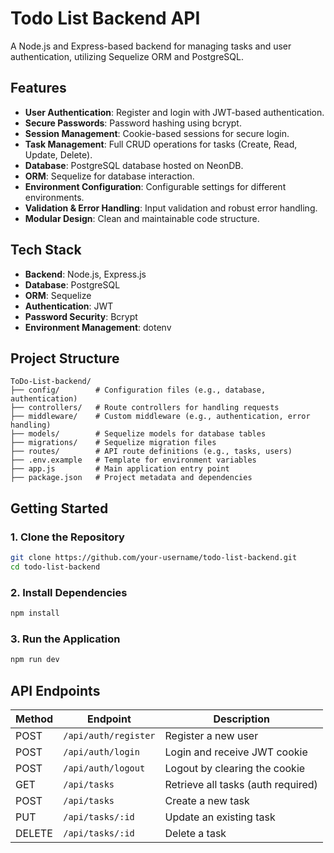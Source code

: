# Todo List Backend API

A Node.js and Express-based backend for managing tasks and user authentication, utilizing Sequelize ORM and PostgreSQL.

## Features

- **User Authentication**: Register and login with JWT-based authentication.
- **Secure Passwords**: Password hashing using bcrypt.
- **Session Management**: Cookie-based sessions for secure login.
- **Task Management**: Full CRUD operations for tasks (Create, Read, Update, Delete).
- **Database**: PostgreSQL database hosted on NeonDB.
- **ORM**: Sequelize for database interaction.
- **Environment Configuration**: Configurable settings for different environments.
- **Validation & Error Handling**: Input validation and robust error handling.
- **Modular Design**: Clean and maintainable code structure.

## Tech Stack

- **Backend**: Node.js, Express.js
- **Database**: PostgreSQL
- **ORM**: Sequelize
- **Authentication**: JWT
- **Password Security**: Bcrypt
- **Environment Management**: dotenv

## Project Structure

```
ToDo-List-backend/
├── config/        # Configuration files (e.g., database, authentication)
├── controllers/   # Route controllers for handling requests
├── middleware/    # Custom middleware (e.g., authentication, error handling)
├── models/        # Sequelize models for database tables
├── migrations/    # Sequelize migration files
├── routes/        # API route definitions (e.g., tasks, users)
├── .env.example   # Template for environment variables
├── app.js         # Main application entry point
├── package.json   # Project metadata and dependencies
```

## Getting Started

### 1. Clone the Repository

```bash
git clone https://github.com/your-username/todo-list-backend.git
cd todo-list-backend
```

### 2. Install Dependencies

```bash
npm install
```

### 3. Run the Application

```bash
npm run dev
```

## API Endpoints

| Method | Endpoint             | Description                   |
|--------|-----------------------|-------------------------------|
| POST   | `/api/auth/register` | Register a new user           |
| POST   | `/api/auth/login`    | Login and receive JWT cookie  |
| POST   | `/api/auth/logout`   | Logout by clearing the cookie |
| GET    | `/api/tasks`         | Retrieve all tasks (auth required) |
| POST   | `/api/tasks`         | Create a new task             |
| PUT    | `/api/tasks/:id`     | Update an existing task       |
| DELETE | `/api/tasks/:id`     | Delete a task                 |

